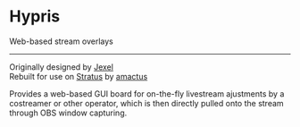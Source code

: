 # Hypris
Web-based stream overlays

---

Originally designed by [Jexel](https://github.com/JexeI)  
Rebuilt for use on [Stratus](https://github.com/StratusNetwork) by [amactus](https://github.com/amactus)

Provides a web-based GUI board for on-the-fly livestream ajustments by a costreamer or other operator, which is then directly pulled onto the stream through OBS window capturing.

